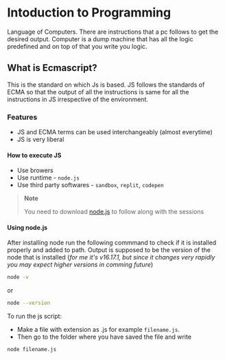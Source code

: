 # Intoduction to Programming

Language of Computers. There are instructions that a pc follows to get the desired output.
Computer is a dump machine that has all the logic predefined and on top of that you write you logic.

## What is Ecmascript?

This is the standard on which Js is based. JS follows the standards of ECMA so that the output of all the instructions is same for all the instructions in JS irrespective of the environment.

### Features

- JS and ECMA terms can be used interchangeably (almost everytime)
- JS is very liberal

#### How to execute JS

- Use browers
- Use runtime - `node.js`
- Use third party softwares - `sandbox`, `replit`, `codepen`



> **Note**
>
> You need to download [node.js](https://nodejs.org/en/download/) to follow along with the sessions

#### Using node.js

After installing node run the following commmand to check if it is installed properly and added to path. Output is supposed to be the version of the node that is installed (*for me it's v16.17.1, but since it changes very rapidly you may expect higher versions in comming future*)

```bash
node -v
```
or
```bash
node --version
```

To run the js script:
-  Make a file with extension as .js for example `filename.js`. 
- Then go to the folder where you have saved the file and write 
```bash
node filename.js
```
